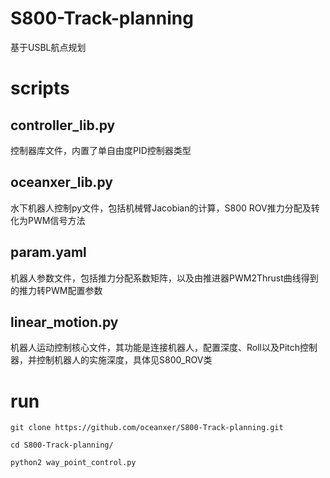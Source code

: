 # S800-Track-planning
基于USBL航点规划
# scripts
## controller_lib.py
控制器库文件，内置了单自由度PID控制器类型
## oceanxer_lib.py
水下机器人控制py文件，包括机械臂Jacobian的计算，S800 ROV推力分配及转化为PWM信号方法
## param.yaml
机器人参数文件，包括推力分配系数矩阵，以及由推进器PWM2Thrust曲线得到的推力转PWM配置参数
## linear_motion.py
机器人运动控制核心文件，其功能是连接机器人，配置深度、Roll以及Pitch控制器，并控制机器人的实施深度，具体见S800_ROV类
# run

`git clone https://github.com/oceanxer/S800-Track-planning.git`

`cd S800-Track-planning/`

`python2 way_point_control.py`